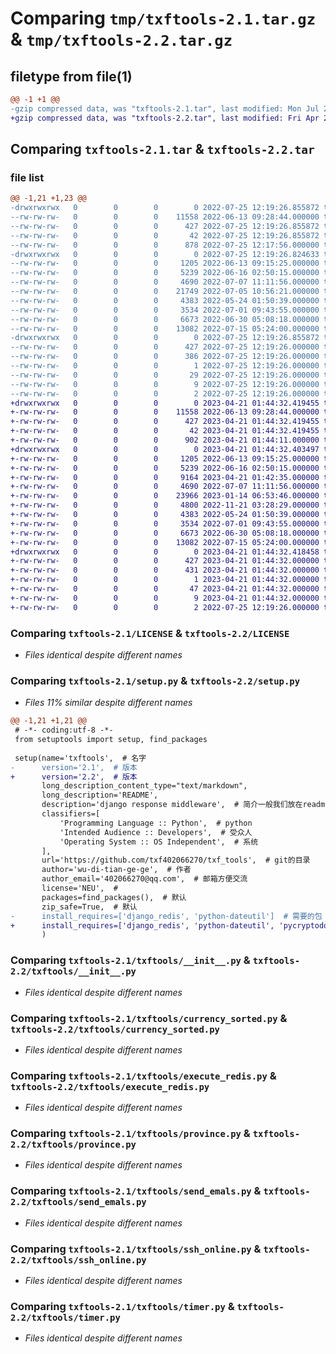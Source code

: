 # Comparing `tmp/txftools-2.1.tar.gz` & `tmp/txftools-2.2.tar.gz`

## filetype from file(1)

```diff
@@ -1 +1 @@
-gzip compressed data, was "txftools-2.1.tar", last modified: Mon Jul 25 12:19:26 2022, max compression
+gzip compressed data, was "txftools-2.2.tar", last modified: Fri Apr 21 01:44:32 2023, max compression
```

## Comparing `txftools-2.1.tar` & `txftools-2.2.tar`

### file list

```diff
@@ -1,21 +1,23 @@
-drwxrwxrwx   0        0        0        0 2022-07-25 12:19:26.855872 txftools-2.1/
--rw-rw-rw-   0        0        0    11558 2022-06-13 09:28:44.000000 txftools-2.1/LICENSE
--rw-rw-rw-   0        0        0      427 2022-07-25 12:19:26.855872 txftools-2.1/PKG-INFO
--rw-rw-rw-   0        0        0       42 2022-07-25 12:19:26.855872 txftools-2.1/setup.cfg
--rw-rw-rw-   0        0        0      878 2022-07-25 12:17:56.000000 txftools-2.1/setup.py
-drwxrwxrwx   0        0        0        0 2022-07-25 12:19:26.824633 txftools-2.1/txftools/
--rw-rw-rw-   0        0        0     1205 2022-06-13 09:15:25.000000 txftools-2.1/txftools/__init__.py
--rw-rw-rw-   0        0        0     5239 2022-06-16 02:50:15.000000 txftools-2.1/txftools/currency_sorted.py
--rw-rw-rw-   0        0        0     4690 2022-07-07 11:11:56.000000 txftools-2.1/txftools/execute_redis.py
--rw-rw-rw-   0        0        0    21749 2022-07-05 10:56:21.000000 txftools-2.1/txftools/format_data.py
--rw-rw-rw-   0        0        0     4383 2022-05-24 01:50:39.000000 txftools-2.1/txftools/province.py
--rw-rw-rw-   0        0        0     3534 2022-07-01 09:43:55.000000 txftools-2.1/txftools/send_emals.py
--rw-rw-rw-   0        0        0     6673 2022-06-30 05:08:18.000000 txftools-2.1/txftools/ssh_online.py
--rw-rw-rw-   0        0        0    13082 2022-07-15 05:24:00.000000 txftools-2.1/txftools/timer.py
-drwxrwxrwx   0        0        0        0 2022-07-25 12:19:26.855872 txftools-2.1/txftools.egg-info/
--rw-rw-rw-   0        0        0      427 2022-07-25 12:19:26.000000 txftools-2.1/txftools.egg-info/PKG-INFO
--rw-rw-rw-   0        0        0      386 2022-07-25 12:19:26.000000 txftools-2.1/txftools.egg-info/SOURCES.txt
--rw-rw-rw-   0        0        0        1 2022-07-25 12:19:26.000000 txftools-2.1/txftools.egg-info/dependency_links.txt
--rw-rw-rw-   0        0        0       29 2022-07-25 12:19:26.000000 txftools-2.1/txftools.egg-info/requires.txt
--rw-rw-rw-   0        0        0        9 2022-07-25 12:19:26.000000 txftools-2.1/txftools.egg-info/top_level.txt
--rw-rw-rw-   0        0        0        2 2022-07-25 12:19:26.000000 txftools-2.1/txftools.egg-info/zip-safe
+drwxrwxrwx   0        0        0        0 2023-04-21 01:44:32.419455 txftools-2.2/
+-rw-rw-rw-   0        0        0    11558 2022-06-13 09:28:44.000000 txftools-2.2/LICENSE
+-rw-rw-rw-   0        0        0      427 2023-04-21 01:44:32.419455 txftools-2.2/PKG-INFO
+-rw-rw-rw-   0        0        0       42 2023-04-21 01:44:32.419455 txftools-2.2/setup.cfg
+-rw-rw-rw-   0        0        0      902 2023-04-21 01:44:11.000000 txftools-2.2/setup.py
+drwxrwxrwx   0        0        0        0 2023-04-21 01:44:32.403497 txftools-2.2/txftools/
+-rw-rw-rw-   0        0        0     1205 2022-06-13 09:15:25.000000 txftools-2.2/txftools/__init__.py
+-rw-rw-rw-   0        0        0     5239 2022-06-16 02:50:15.000000 txftools-2.2/txftools/currency_sorted.py
+-rw-rw-rw-   0        0        0     9164 2023-04-21 01:42:35.000000 txftools-2.2/txftools/encryption.py
+-rw-rw-rw-   0        0        0     4690 2022-07-07 11:11:56.000000 txftools-2.2/txftools/execute_redis.py
+-rw-rw-rw-   0        0        0    23966 2023-01-14 06:53:46.000000 txftools-2.2/txftools/format_data.py
+-rw-rw-rw-   0        0        0     4800 2022-11-21 03:28:29.000000 txftools-2.2/txftools/lazy_test.py
+-rw-rw-rw-   0        0        0     4383 2022-05-24 01:50:39.000000 txftools-2.2/txftools/province.py
+-rw-rw-rw-   0        0        0     3534 2022-07-01 09:43:55.000000 txftools-2.2/txftools/send_emals.py
+-rw-rw-rw-   0        0        0     6673 2022-06-30 05:08:18.000000 txftools-2.2/txftools/ssh_online.py
+-rw-rw-rw-   0        0        0    13082 2022-07-15 05:24:00.000000 txftools-2.2/txftools/timer.py
+drwxrwxrwx   0        0        0        0 2023-04-21 01:44:32.418458 txftools-2.2/txftools.egg-info/
+-rw-rw-rw-   0        0        0      427 2023-04-21 01:44:32.000000 txftools-2.2/txftools.egg-info/PKG-INFO
+-rw-rw-rw-   0        0        0      431 2023-04-21 01:44:32.000000 txftools-2.2/txftools.egg-info/SOURCES.txt
+-rw-rw-rw-   0        0        0        1 2023-04-21 01:44:32.000000 txftools-2.2/txftools.egg-info/dependency_links.txt
+-rw-rw-rw-   0        0        0       47 2023-04-21 01:44:32.000000 txftools-2.2/txftools.egg-info/requires.txt
+-rw-rw-rw-   0        0        0        9 2023-04-21 01:44:32.000000 txftools-2.2/txftools.egg-info/top_level.txt
+-rw-rw-rw-   0        0        0        2 2022-07-25 12:19:26.000000 txftools-2.2/txftools.egg-info/zip-safe
```

### Comparing `txftools-2.1/LICENSE` & `txftools-2.2/LICENSE`

 * *Files identical despite different names*

### Comparing `txftools-2.1/setup.py` & `txftools-2.2/setup.py`

 * *Files 11% similar despite different names*

```diff
@@ -1,21 +1,21 @@
 # -*- coding:utf-8 -*-
 from setuptools import setup, find_packages
 
 setup(name='txftools',  # 名字
-      version='2.1',  # 版本
+      version='2.2',  # 版本
       long_description_content_type="text/markdown",
       long_description='README',
       description='django response middleware',  # 简介一般我们放在readme.md
       classifiers=[
           'Programming Language :: Python',  # python
           'Intended Audience :: Developers',  # 受众人
           'Operating System :: OS Independent',  # 系统
       ],
       url='https://github.com/txf402066270/txf_tools',  # git的目录
       author='wu-di-tian-ge-ge',  # 作者
       author_email='402066270@qq.com',  # 邮箱方便交流
       license='NEU',  #
       packages=find_packages(),  # 默认
       zip_safe=True,  # 默认
-      install_requires=['django_redis', 'python-dateutil']  # 需要的包
+      install_requires=['django_redis', 'python-dateutil', 'pycryptodomex', 'rsa']  # 需要的包
       )
```

### Comparing `txftools-2.1/txftools/__init__.py` & `txftools-2.2/txftools/__init__.py`

 * *Files identical despite different names*

### Comparing `txftools-2.1/txftools/currency_sorted.py` & `txftools-2.2/txftools/currency_sorted.py`

 * *Files identical despite different names*

### Comparing `txftools-2.1/txftools/execute_redis.py` & `txftools-2.2/txftools/execute_redis.py`

 * *Files identical despite different names*

### Comparing `txftools-2.1/txftools/province.py` & `txftools-2.2/txftools/province.py`

 * *Files identical despite different names*

### Comparing `txftools-2.1/txftools/send_emals.py` & `txftools-2.2/txftools/send_emals.py`

 * *Files identical despite different names*

### Comparing `txftools-2.1/txftools/ssh_online.py` & `txftools-2.2/txftools/ssh_online.py`

 * *Files identical despite different names*

### Comparing `txftools-2.1/txftools/timer.py` & `txftools-2.2/txftools/timer.py`

 * *Files identical despite different names*

